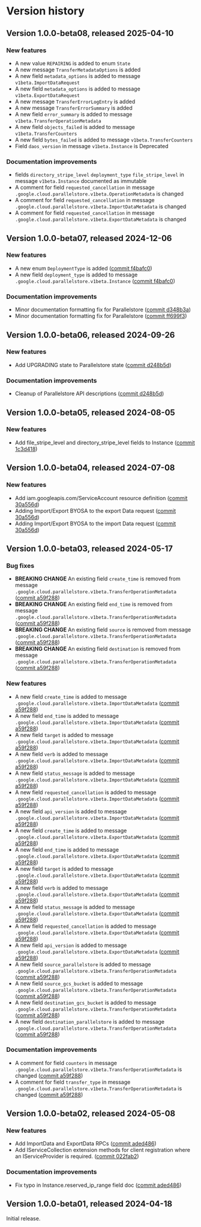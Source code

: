 # Version history

## Version 1.0.0-beta08, released 2025-04-10

### New features

- A new value `REPAIRING` is added to enum `State`
- A new message `TransferMetadataOptions` is added
- A new field `metadata_options` is added to message `v1beta.ImportDataRequest`
- A new field `metadata_options` is added to message `v1beta.ExportDataRequest`
- A new message `TransferErrorLogEntry` is added
- A new message `TransferErrorSummary` is added
- A new field `error_summary` is added to message `v1beta.TransferOperationMetadata`
- A new field `objects_failed` is added to message `v1beta.TransferCounters`
- A new field `bytes_failed` is added to message `v1beta.TransferCounters`
- Field `daos_version` in message `v1beta.Instance` is Deprecated

### Documentation improvements

- fields `directory_stripe_level` `deployment_type` `file_stripe_level` in message `v1beta.Instance` documented as immutable
- A comment for field `requested_cancellation` in message `.google.cloud.parallelstore.v1beta.OperationMetadata` is changed
- A comment for field `requested_cancellation` in message `.google.cloud.parallelstore.v1beta.ImportDataMetadata` is changed
- A comment for field `requested_cancellation` in message `.google.cloud.parallelstore.v1beta.ExportDataMetadata` is changed

## Version 1.0.0-beta07, released 2024-12-06

### New features

- A new enum `DeploymentType` is added ([commit f4bafc0](https://github.com/googleapis/google-cloud-dotnet/commit/f4bafc09b48c55492edbccd21defeb11eac7f7b4))
- A new field `deployment_type` is added to message `.google.cloud.parallelstore.v1beta.Instance` ([commit f4bafc0](https://github.com/googleapis/google-cloud-dotnet/commit/f4bafc09b48c55492edbccd21defeb11eac7f7b4))

### Documentation improvements

- Minor documentation formatting fix for Parallelstore ([commit d348b3a](https://github.com/googleapis/google-cloud-dotnet/commit/d348b3a29f3139e176c8323d5c79a18aa0a9903a))
- Minor documentation formatting fix for Parallelstore ([commit ff699f3](https://github.com/googleapis/google-cloud-dotnet/commit/ff699f3eed396ca7f80c1c3646ebbb47021b5a8e))

## Version 1.0.0-beta06, released 2024-09-26

### New features

- Add UPGRADING state to Parallelstore state ([commit d248b5d](https://github.com/googleapis/google-cloud-dotnet/commit/d248b5dc5dff4ee40febb87beb8b8011a1092b53))

### Documentation improvements

- Cleanup of Parallelstore API descriptions ([commit d248b5d](https://github.com/googleapis/google-cloud-dotnet/commit/d248b5dc5dff4ee40febb87beb8b8011a1092b53))

## Version 1.0.0-beta05, released 2024-08-05

### New features

- Add file_stripe_level and directory_stripe_level fields to Instance ([commit 1c3d418](https://github.com/googleapis/google-cloud-dotnet/commit/1c3d4184644c42787fe2bff86b8ae395d3562142))

## Version 1.0.0-beta04, released 2024-07-08

### New features

- Add iam.googleapis.com/ServiceAccount resource definition ([commit 30a556d](https://github.com/googleapis/google-cloud-dotnet/commit/30a556d14d92f990dde82de69600515cf0ce18d8))
- Adding Import/Export BYOSA to the export Data request ([commit 30a556d](https://github.com/googleapis/google-cloud-dotnet/commit/30a556d14d92f990dde82de69600515cf0ce18d8))
- Adding Import/Export BYOSA to the import Data request ([commit 30a556d](https://github.com/googleapis/google-cloud-dotnet/commit/30a556d14d92f990dde82de69600515cf0ce18d8))

## Version 1.0.0-beta03, released 2024-05-17

### Bug fixes

- **BREAKING CHANGE** An existing field `create_time` is removed from message `.google.cloud.parallelstore.v1beta.TransferOperationMetadata` ([commit a59f288](https://github.com/googleapis/google-cloud-dotnet/commit/a59f288c10ca3111a8bd7ce733aa68d726b32e0d))
- **BREAKING CHANGE** An existing field `end_time` is removed from message `.google.cloud.parallelstore.v1beta.TransferOperationMetadata` ([commit a59f288](https://github.com/googleapis/google-cloud-dotnet/commit/a59f288c10ca3111a8bd7ce733aa68d726b32e0d))
- **BREAKING CHANGE** An existing field `source` is removed from message `.google.cloud.parallelstore.v1beta.TransferOperationMetadata` ([commit a59f288](https://github.com/googleapis/google-cloud-dotnet/commit/a59f288c10ca3111a8bd7ce733aa68d726b32e0d))
- **BREAKING CHANGE** An existing field `destination` is removed from message `.google.cloud.parallelstore.v1beta.TransferOperationMetadata` ([commit a59f288](https://github.com/googleapis/google-cloud-dotnet/commit/a59f288c10ca3111a8bd7ce733aa68d726b32e0d))

### New features

- A new field `create_time` is added to message `.google.cloud.parallelstore.v1beta.ImportDataMetadata` ([commit a59f288](https://github.com/googleapis/google-cloud-dotnet/commit/a59f288c10ca3111a8bd7ce733aa68d726b32e0d))
- A new field `end_time` is added to message `.google.cloud.parallelstore.v1beta.ImportDataMetadata` ([commit a59f288](https://github.com/googleapis/google-cloud-dotnet/commit/a59f288c10ca3111a8bd7ce733aa68d726b32e0d))
- A new field `target` is added to message `.google.cloud.parallelstore.v1beta.ImportDataMetadata` ([commit a59f288](https://github.com/googleapis/google-cloud-dotnet/commit/a59f288c10ca3111a8bd7ce733aa68d726b32e0d))
- A new field `verb` is added to message `.google.cloud.parallelstore.v1beta.ImportDataMetadata` ([commit a59f288](https://github.com/googleapis/google-cloud-dotnet/commit/a59f288c10ca3111a8bd7ce733aa68d726b32e0d))
- A new field `status_message` is added to message `.google.cloud.parallelstore.v1beta.ImportDataMetadata` ([commit a59f288](https://github.com/googleapis/google-cloud-dotnet/commit/a59f288c10ca3111a8bd7ce733aa68d726b32e0d))
- A new field `requested_cancellation` is added to message `.google.cloud.parallelstore.v1beta.ImportDataMetadata` ([commit a59f288](https://github.com/googleapis/google-cloud-dotnet/commit/a59f288c10ca3111a8bd7ce733aa68d726b32e0d))
- A new field `api_version` is added to message `.google.cloud.parallelstore.v1beta.ImportDataMetadata` ([commit a59f288](https://github.com/googleapis/google-cloud-dotnet/commit/a59f288c10ca3111a8bd7ce733aa68d726b32e0d))
- A new field `create_time` is added to message `.google.cloud.parallelstore.v1beta.ExportDataMetadata` ([commit a59f288](https://github.com/googleapis/google-cloud-dotnet/commit/a59f288c10ca3111a8bd7ce733aa68d726b32e0d))
- A new field `end_time` is added to message `.google.cloud.parallelstore.v1beta.ExportDataMetadata` ([commit a59f288](https://github.com/googleapis/google-cloud-dotnet/commit/a59f288c10ca3111a8bd7ce733aa68d726b32e0d))
- A new field `target` is added to message `.google.cloud.parallelstore.v1beta.ExportDataMetadata` ([commit a59f288](https://github.com/googleapis/google-cloud-dotnet/commit/a59f288c10ca3111a8bd7ce733aa68d726b32e0d))
- A new field `verb` is added to message `.google.cloud.parallelstore.v1beta.ExportDataMetadata` ([commit a59f288](https://github.com/googleapis/google-cloud-dotnet/commit/a59f288c10ca3111a8bd7ce733aa68d726b32e0d))
- A new field `status_message` is added to message `.google.cloud.parallelstore.v1beta.ExportDataMetadata` ([commit a59f288](https://github.com/googleapis/google-cloud-dotnet/commit/a59f288c10ca3111a8bd7ce733aa68d726b32e0d))
- A new field `requested_cancellation` is added to message `.google.cloud.parallelstore.v1beta.ExportDataMetadata` ([commit a59f288](https://github.com/googleapis/google-cloud-dotnet/commit/a59f288c10ca3111a8bd7ce733aa68d726b32e0d))
- A new field `api_version` is added to message `.google.cloud.parallelstore.v1beta.ExportDataMetadata` ([commit a59f288](https://github.com/googleapis/google-cloud-dotnet/commit/a59f288c10ca3111a8bd7ce733aa68d726b32e0d))
- A new field `source_parallelstore` is added to message `.google.cloud.parallelstore.v1beta.TransferOperationMetadata` ([commit a59f288](https://github.com/googleapis/google-cloud-dotnet/commit/a59f288c10ca3111a8bd7ce733aa68d726b32e0d))
- A new field `source_gcs_bucket` is added to message `.google.cloud.parallelstore.v1beta.TransferOperationMetadata` ([commit a59f288](https://github.com/googleapis/google-cloud-dotnet/commit/a59f288c10ca3111a8bd7ce733aa68d726b32e0d))
- A new field `destination_gcs_bucket` is added to message `.google.cloud.parallelstore.v1beta.TransferOperationMetadata` ([commit a59f288](https://github.com/googleapis/google-cloud-dotnet/commit/a59f288c10ca3111a8bd7ce733aa68d726b32e0d))
- A new field `destination_parallelstore` is added to message `.google.cloud.parallelstore.v1beta.TransferOperationMetadata` ([commit a59f288](https://github.com/googleapis/google-cloud-dotnet/commit/a59f288c10ca3111a8bd7ce733aa68d726b32e0d))

### Documentation improvements

- A comment for field `counters` in message `.google.cloud.parallelstore.v1beta.TransferOperationMetadata` is changed ([commit a59f288](https://github.com/googleapis/google-cloud-dotnet/commit/a59f288c10ca3111a8bd7ce733aa68d726b32e0d))
- A comment for field `transfer_type` in message `.google.cloud.parallelstore.v1beta.TransferOperationMetadata` is changed ([commit a59f288](https://github.com/googleapis/google-cloud-dotnet/commit/a59f288c10ca3111a8bd7ce733aa68d726b32e0d))

## Version 1.0.0-beta02, released 2024-05-08

### New features

- Add ImportData and ExportData RPCs ([commit aded486](https://github.com/googleapis/google-cloud-dotnet/commit/aded48685ab1ba8ad1fc117ed4f66ef7561356ec))
- Add IServiceCollection extension methods for client registration where an IServiceProvider is required. ([commit 022fab2](https://github.com/googleapis/google-cloud-dotnet/commit/022fab203f28fb9c608972af7f8b83f571ae5694))

### Documentation improvements

- Fix typo in Instance.reserved_ip_range field doc ([commit aded486](https://github.com/googleapis/google-cloud-dotnet/commit/aded48685ab1ba8ad1fc117ed4f66ef7561356ec))

## Version 1.0.0-beta01, released 2024-04-18

Initial release.
